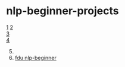 # nlp-beginner-projects
[1](https://blog.csdn.net/philpanic9/article/details/106606415)
[2](https://blog.csdn.net/philpanic9/article/details/106728786)<br>
[3](https://blog.csdn.net/philpanic9/article/details/106742297)<br>
[4](https://blog.csdn.net/philpanic9/article/details/106806350)<br>

 5. [](https://www.kaggle.com/c/sentiment-analysis-on-movie-reviews)
 6. [fdu nlp-beginner](https://github.com/FudanNLP/nlp-beginner)




